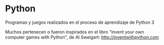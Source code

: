 # Python
Programas y juegos realizados en el proceso de aprendizaje de Python 3

Muchos pertenecen o fueron inspirados en el libro
"Invent your own computer games with Python", de Al Sweigart: http://inventwithpython.com
